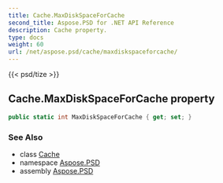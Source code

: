 ```yaml
---
title: Cache.MaxDiskSpaceForCache
second_title: Aspose.PSD for .NET API Reference
description: Cache property. 
type: docs
weight: 60
url: /net/aspose.psd/cache/maxdiskspaceforcache/
---
```

{{< psd/tize >}}
## Cache.MaxDiskSpaceForCache property

```csharp
public static int MaxDiskSpaceForCache { get; set; }
```

### See Also

* class [Cache](../)
* namespace [Aspose.PSD](../../cache/)
* assembly [Aspose.PSD](../../../)


